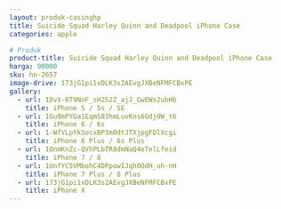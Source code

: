 ```yaml
---
layout: produk-casinghp
title: Suicide Squad Harley Quinn and Deadpool iPhone Case
categories: apple

# Produk
product-title: Suicide Squad Harley Quinn and Deadpool iPhone Case
harga: 90000
sku: hn-2657
image-drive: 173jG1pi1vDLK3s2AEvgJXBeNFMFCBxPE
gallery:
  - url: 1DvX-6T9NnF_sH252Z_ajJ_GwEWs2ubHb
    title: iPhone 5 / 5s / SE
  - url: 1Gu9mPYGa1EqmS83hmLuvKns6GdjOW_t6
    title: iPhone 6 / 6s
  - url: 1-WfVLpYkSocxBP3m0dtJTXjpgFDlXcgi
    title: iPhone 6 Plus / 6s Plus
  - url: 1OnmKnZc-QVhPLbTR8dmNaQ4eTelLfeid
    title: iPhone 7 / 8
  - url: 1UnfYC5VMbohC4DPpowIJqh0OdH_uh-nH
    title: iPhone 7 Plus / 8 Plus
  - url: 173jG1pi1vDLK3s2AEvgJXBeNFMFCBxPE
    title: iPhone X
---
```

